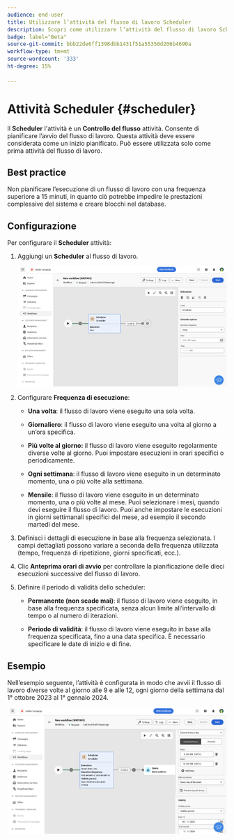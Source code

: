 ```yaml
---
audience: end-user
title: Utilizzare l’attività del flusso di lavoro Scheduler
description: Scopri come utilizzare l’attività del flusso di lavoro Scheduler
badge: label="Beta"
source-git-commit: bbb22de6ff1398dbb1431f51a55350d206b4690a
workflow-type: tm+mt
source-wordcount: '333'
ht-degree: 15%

---
```



# Attività Scheduler {#scheduler}

<!--
>[!CONTEXTUALHELP]
>id="acw_orchestration_schedule_options"
>title="Scheduler activity"
>abstract="The Scheduler activity allows you..."
-->

Il **Scheduler** l&#39;attività è un **Controllo del flusso** attività. Consente di pianificare l’avvio del flusso di lavoro. Questa attività deve essere considerata come un inizio pianificato. Può essere utilizzata solo come prima attività del flusso di lavoro.

## Best practice

Non pianificare l’esecuzione di un flusso di lavoro con una frequenza superiore a 15 minuti, in quanto ciò potrebbe impedire le prestazioni complessive del sistema e creare blocchi nel database.

## Configurazione

Per configurare il **Scheduler** attività:

1. Aggiungi un **Scheduler** al flusso di lavoro.

   ![](../assets/workflow-scheduler.png)

1. Configurare **Frequenza di esecuzione**:

   * **Una volta**: il flusso di lavoro viene eseguito una sola volta.

   * **Giornaliero**: il flusso di lavoro viene eseguito una volta al giorno a un’ora specifica.

   * **Più volte al giorno:** il flusso di lavoro viene eseguito regolarmente diverse volte al giorno. Puoi impostare esecuzioni in orari specifici o periodicamente.

   * **Ogni settimana**: il flusso di lavoro viene eseguito in un determinato momento, una o più volte alla settimana.

   * **Mensile**: il flusso di lavoro viene eseguito in un determinato momento, una o più volte al mese. Puoi selezionare i mesi, quando devi eseguire il flusso di lavoro. Puoi anche impostare le esecuzioni in giorni settimanali specifici del mese, ad esempio il secondo martedì del mese.

1. Definisci i dettagli di esecuzione in base alla frequenza selezionata. I campi dettagliati possono variare a seconda della frequenza utilizzata (tempo, frequenza di ripetizione, giorni specificati, ecc.).

1. Clic **Anteprima orari di avvio** per controllare la pianificazione delle dieci esecuzioni successive del flusso di lavoro.

1. Definire il periodo di validità dello scheduler:

   * **Permanente (non scade mai)**: il flusso di lavoro viene eseguito, in base alla frequenza specificata, senza alcun limite all’intervallo di tempo o al numero di iterazioni.

   * **Periodo di validità**: il flusso di lavoro viene eseguito in base alla frequenza specificata, fino a una data specifica. È necessario specificare le date di inizio e di fine.

## Esempio

Nell’esempio seguente, l’attività è configurata in modo che avvii il flusso di lavoro diverse volte al giorno alle 9 e alle 12, ogni giorno della settimana dal 1° ottobre 2023 al 1° gennaio 2024.

![](../assets/workflow-scheduler2.png)



